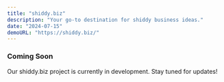 ```yaml
---
title: "shiddy.biz"
description: "Your go-to destination for shiddy business ideas."
date: "2024-07-15"
demoURL: "https://shiddy.biz/"
---
```


### Coming Soon

Our shiddy.biz project is currently in development. Stay tuned for updates!
